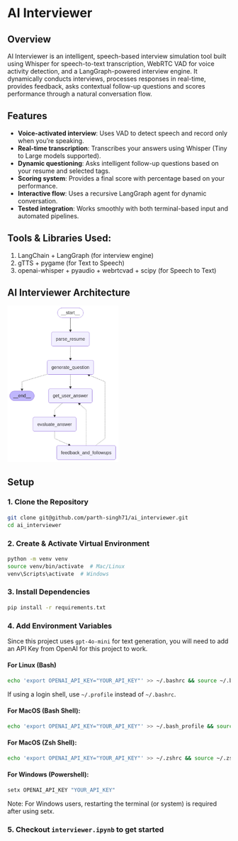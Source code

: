 # AI Interviewer

## Overview

AI Interviewer is an intelligent, speech-based interview simulation tool built using Whisper for speech-to-text transcription, WebRTC VAD for voice activity detection, and a LangGraph-powered interview engine. It dynamically conducts interviews, processes responses in real-time, provides feedback, asks contextual follow-up questions and scores performance through a natural conversation flow.

## Features

- **Voice-activated interview**: Uses VAD to detect speech and record only when you’re speaking.
- **Real-time transcription**: Transcribes your answers using Whisper (Tiny to Large models supported).
- **Dynamic questioning**: Asks intelligent follow-up questions based on your resume and selected tags.
- **Scoring system**: Provides a final score with percentage based on your performance.
- **Interactive flow**: Uses a recursive LangGraph agent for dynamic conversation.
- **Tested integration**: Works smoothly with both terminal-based input and automated pipelines.

## Tools & Libraries Used:

1. LangChain + LangGraph (for interview engine)
2. gTTS + pygame (for Text to Speech)
3. openai-whisper + pyaudio + webrtcvad + scipy (for Speech to Text)

## AI Interviewer Architecture

<img src="graph_architecture.png" alt="AI Interviewer Architecture" width="250">

## Setup

### 1. Clone the Repository

```bash
git clone git@github.com/parth-singh71/ai_interviewer.git
cd ai_interviewer
```

### 2. Create & Activate Virtual Environment

```bash
python -m venv venv
source venv/bin/activate  # Mac/Linux
venv\Scripts\activate  # Windows
```

### 3. Install Dependencies

```bash
pip install -r requirements.txt
```

### 4. Add Environment Variables

Since this project uses `gpt-4o-mini` for text generation, you will need to add an API Key from OpenAI for this project to work.

#### **For Linux (Bash)**

```bash
echo 'export OPENAI_API_KEY="YOUR_API_KEY"' >> ~/.bashrc && source ~/.bashrc
```

If using a login shell, use `~/.profile` instead of `~/.bashrc`.

#### For MacOS (Bash Shell):

```bash
echo 'export OPENAI_API_KEY="YOUR_API_KEY"' >> ~/.bash_profile && source ~/.bash_profile
```

#### For MacOS (Zsh Shell):

```sh
echo 'export OPENAI_API_KEY="YOUR_API_KEY"' >> ~/.zshrc && source ~/.zshrc
```

#### For Windows (Powershell):

```powershell
setx OPENAI_API_KEY "YOUR_API_KEY"
```

Note: For Windows users, restarting the terminal (or system) is required after using setx.

### 5. Checkout `interviewer.ipynb` to get started
